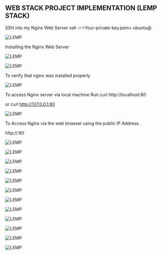 ## WEB STACK PROJECT IMPLEMENTATION (LEMP STACK)

SSH into my Nginx Web Server
ssh -i <Your-private-key.pem> ubuntu@<EC2-Public-IP-address>

![LEMP](./1_LEMP.jpg)

Installing the Nginx Web Server

![LEMP](./2_LEMP.jpg)

![LEMP](./3_LEMP.jpg)

To verify that nginx was installed properly

![LEMP](./4_LEMP.jpg)

To access Nginx server via local machine
Run curl http://localhost:80

or curl http://127.0.0.1:80


![LEMP](./5_LEMP.jpg)

To Access Nginx via the web browser using the public IP Address.

http://<Public-IP-Address>:80


![LEMP](./6_LEMP.jpg)

![LEMP](./7_LEMP.jpg)

![LEMP](./8_LEMP.jpg)

![LEMP](./9_LEMP.jpg)

![LEMP](./10_LEMP.jpg)

![LEMP](./11_LEMP.jpg)

![LEMP](./12_LEMP.jpg)

![LEMP](./13_LEMP.jpg)

![LEMP](./14_LEMP.jpg)

![LEMP](./15_LEMP.jpg)

![LEMP](./16_LEMP.jpg)

![LEMP](./17_LEMP.jpg)
